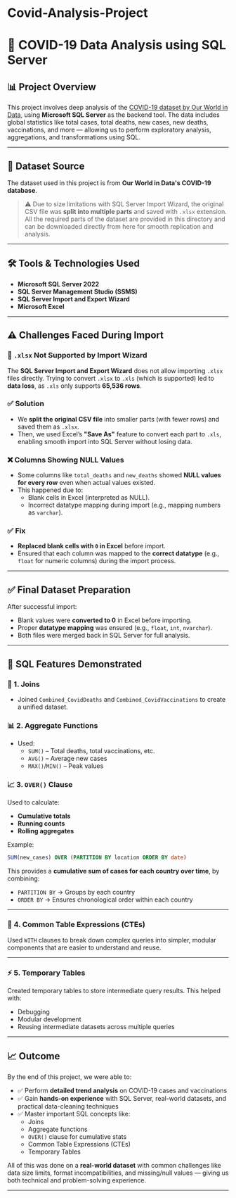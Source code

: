 # Covid-Analysis-Project

# 🦠 COVID-19 Data Analysis using SQL Server

## 📊 Project Overview

This project involves deep analysis of the [COVID-19 dataset by Our World in Data]( https://ourworldindata.org/covid-deaths), using **Microsoft SQL Server** as the backend tool. The data includes global statistics like total cases, total deaths, new cases, new deaths, vaccinations, and more — allowing us to perform exploratory analysis, aggregations, and transformations using SQL.

---

## 🔗 Dataset Source

The dataset used in this project is from **Our World in Data's COVID-19 database**.

> ⚠️ Due to size limitations with SQL Server Import Wizard, the original CSV file was **split into multiple parts** and saved with `.xlsx` extension.  
> All the required parts of the dataset are provided in this directory and can be downloaded directly from here for smooth replication and analysis.


---

## 🛠️ Tools & Technologies Used

- **Microsoft SQL Server 2022**
- **SQL Server Management Studio (SSMS)**
- **SQL Server Import and Export Wizard**
- **Microsoft Excel**

---

## ⚠️ Challenges Faced During Import

### 🚫 `.xlsx` Not Supported by Import Wizard

The **SQL Server Import and Export Wizard** does not allow importing `.xlsx` files directly. Trying to convert `.xlsx` to `.xls` (which is supported) led to **data loss**, as `.xls` only supports **65,536 rows**.

### ✅ Solution

- We **split the original CSV file** into smaller parts (with fewer rows) and saved them as `.xlsx`.
- Then, we used Excel’s **"Save As"** feature to convert each part to `.xls`, enabling smooth import into SQL Server without losing data.

### ❌ Columns Showing NULL Values

- Some columns like `total_deaths` and `new_deaths` showed **NULL values for every row** even when actual values existed.
- This happened due to:
  - Blank cells in Excel (interpreted as NULL).
  - Incorrect datatype mapping during import (e.g., mapping numbers as `varchar`).

### ✅ Fix

- **Replaced blank cells with `0` in Excel** before import.
- Ensured that each column was mapped to the **correct datatype** (e.g., `float` for numeric columns) during the import process.

---

## ✅ Final Dataset Preparation

After successful import:

- Blank values were **converted to 0** in Excel before importing.
- Proper **datatype mapping** was ensured (e.g., `float`, `int`, `nvarchar`).
- Both files were merged back in SQL Server for full analysis.

---

## 📌 SQL Features Demonstrated

### 🔗 1. Joins

- Joined `Combined_CovidDeaths` and `Combined_CovidVaccinations` to create a unified dataset.

### 📊 2. Aggregate Functions

- Used:
  - `SUM()` – Total deaths, total vaccinations, etc.
  - `AVG()` – Average new cases
  - `MAX()`/`MIN()` – Peak values

### 📈 3. `OVER()` Clause

Used to calculate:
- **Cumulative totals**
- **Running counts**
- **Rolling aggregates**

Example:
```sql
SUM(new_cases) OVER (PARTITION BY location ORDER BY date)
```
This provides a **cumulative sum of cases for each country over time**, by combining:

- `PARTITION BY` → Groups by each country  
- `ORDER BY` → Ensures chronological order within each country  

---

### 🧠 4. Common Table Expressions (CTEs)

Used `WITH` clauses to break down complex queries into simpler, modular components that are easier to understand and reuse.

---

### ⚡ 5. Temporary Tables

Created temporary tables to store intermediate query results. This helped with:

- Debugging
- Modular development
- Reusing intermediate datasets across multiple queries

---

## 📈 Outcome

By the end of this project, we were able to:

- ✅ Perform **detailed trend analysis** on COVID-19 cases and vaccinations
- ✅ Gain **hands-on experience** with SQL Server, real-world datasets, and practical data-cleaning techniques
- ✅ Master important SQL concepts like:
  - Joins
  - Aggregate functions
  - `OVER()` clause for cumulative stats
  - Common Table Expressions (CTEs)
  - Temporary Tables

All of this was done on a **real-world dataset** with common challenges like data size limits, format incompatibilities, and missing/null values — giving us both technical and problem-solving experience.

---

